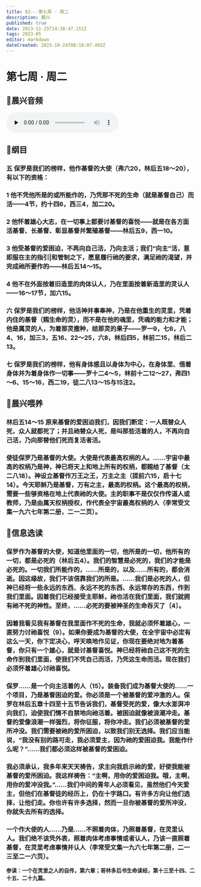 ```yaml
---
title: 02---第七周 · 周二
description: 晨兴
published: true
date: 2023-11-25T14:38:47.151Z
tags: 2023-05
editor: markdown
dateCreated: 2023-10-24T08:18:07.493Z
---
```


# 第七周 · 周二
## 🎵晨兴音频
<audio id="audio" controls="" preload="none">
      <source id="mp3" src="/2023-05/week7/week7day2.mp3">
</audio>

## 📖纲目

### 五 保罗是我们的榜样，他作基督的大使（弗六20，林后五18～20），有以下的资格：

### 1  他不凭他所是的或所能作的，乃凭那不死的生命（就是基督自己）而活——4节，约十四6，西三4，加二20。

### 2  他怀着雄心大志，在一切事上都要讨基督的喜悦——就是在各方面活基督、长基督、彰显基督并繁殖基督——林后五9，西一10。

### 3  他受基督的爱困迫，不再向自己活，乃向主活；我们“向主”活，意即服在主的指引|和管制之下，愿意履行祂的要求，满足祂的渴望，并完成祂所要作的——林后五14～15。

### 4  他不在外面按着旧造里的肉体认人，乃在里面按着新造里的灵认人——16～17节，加六15。

### 六  保罗是我们的榜样，他活神并事奉神，乃是在他重生的灵里，凭着内住的基督（赐生命的灵），而不是在他的魂里，凭魂的能力和才能；他是属灵的人，为着那灵撒种，结那灵的果子——罗一9，七6，八4、16，加三3，五16、22～25，六8，林后四5，林前二15，林后二13。

### 七  保罗是我们的榜样，他有身体感且以身体为中心，在身体里、借着身体并为着身体作一切事——罗十二4～5，林前十二12～27，弗四1～6、15～16，西二19，徒二八13～15与15注2。

## 📖晨兴喂养

### **林后五14～15    原来基督的爱困迫我们，因我们断定：一人既替众人死，众人就都死了；并且祂替众人死，是叫那些活着的人，不再向自己活，乃向那替他们死而复活者活。**

### 使徒保罗乃是基督的大使。大使是代表最高权柄的人。……宇宙中最高的权柄乃是神，神已将天上和地上所有的权柄，都赐给了基督（太二八18）。神设立基督作万王之王，万主之主（提前六15，启十七14）。今天耶稣乃是基督，万有之主，最高的权柄。这个最高的权柄，需要一些够资格在地上代表祂的大使。主的职事不是仅仅作传道人或教师，乃是由属天权柄授权，作代表全宇宙最高权柄的人（李常受文集一九六七年第二册，二一二页）。

## 📖信息选读

### 保罗作为基督的大使，知道他里面的一切，他所是的一切，他所有的一切，都是必死的（林后五4）。我们的智慧是必死的，我们的才能是必死的。一切我们所能作的，……所是的，以及……所有的，都会消逝。因这缘故，我们不该信靠我们的所是。……我们是必死的人，但神已经将一些永远的东西、永远不死的东西、永远常存的东西，作到我们里面。因着我们已经接受主耶稣，祂也活在我们里面，我们就拥有祂不死的神性。至终，……必死的要被神圣的生命吞灭了〔4〕。

### 因着我看见我有基督在我里面作不死的生命，我就必须怀着雄心，一直努力讨祂喜悦（9）。如果你要成为基督的大使，在全宇宙中必定有这么一天，你下定决心，呼天唤地作见证，你现在要绝对地为着基督，你只有一个雄心，就是讨基督喜悦。神已经将祂自己这不死的生命作到我们里面，使我们不凭自己而活，乃凭这生命而活。现在我们必须怀着雄心讨祂喜悦。

### 保罗……是一个向主活着的人（15）。装备我们成为基督大使的……一个项目，乃是基督困迫的爱。你必须是一个被基督的爱冲激的人。保罗在林后五章十四至十五节告诉我们，基督受死的爱，像大水澎湃冲向我们，迫使我们情不自禁地向祂活着。被困迫就像被浪潮冲走。基督的爱像浪潮一样强烈，将你征服，将你冲走。我们必须被基督的爱所冲没。我们需要被祂的爱所困迫，以致我们别无选择。我们应当能说，“我没有别的路可走，我必须爱主，因为祂的爱困迫我。我能作什么呢？”……我们都必须这样被基督的爱困迫。

### 我必须承认，我多年来天天祷告，求主向我启示祂的爱，好使我能被基督的爱所困迫。我这样祷告：“主啊，用你的爱困迫我。哦，主啊，用你的爱冲没我。”……我们中间的青年人必须看见，虽然他们今天爱主，但他们在基督徒的经历上，仍在十字路口。有许多方向让他们选择，让他们走。你也许有许多选择，然而一旦你被基督的爱所冲没，你就失去所有的选择。

### 一个作大使的人……乃是……不照着肉体，乃照着基督，在灵里认人。我们绝不该凭外表，照着肉体考虑事情或者认人，乃该一直照着基督，在灵里考虑事情并认人（李常受文集一九六七年第二册，二一三至二一六页）。

**参读：一个在灵里之人的自传，第六章；哥林多后书生命读经，第十三至十四、二十五、二十九篇。**
<!-- Google tag (gtag.js) -->
<script async src="https://www.googletagmanager.com/gtag/js?id=G-1P8709Z16T"></script>
<script>
  window.dataLayer = window.dataLayer || [];
  function gtag(){dataLayer.push(arguments);}
  gtag('js', new Date());

  gtag('config', 'G-1P8709Z16T');
</script>
